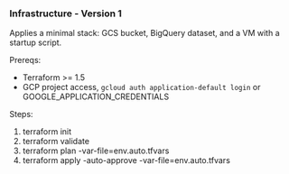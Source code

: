 <!-- markdownlint-disable MD041 MD032 MD012 -->
### Infrastructure - Version 1

Applies a minimal stack: GCS bucket, BigQuery dataset, and a VM with a startup script.

Prereqs:

- Terraform >= 1.5
- GCP project access, `gcloud auth application-default login` or GOOGLE_APPLICATION_CREDENTIALS

Steps:

1. terraform init
2. terraform validate
3. terraform plan -var-file=env.auto.tfvars
4. terraform apply -auto-approve -var-file=env.auto.tfvars

